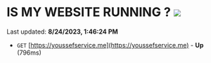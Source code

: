 # IS MY WEBSITE RUNNING ? [![](https://img.shields.io/static/v1?label=Sponsor&message=%E2%9D%A4&logo=GitHub&color=%23fe8e86)](https://github.com/sponsors/<username>)

Last updated: **8/24/2023, 1:46:24 PM**

- `GET` [https://youssefservice.me](https://youssefservice.me) - **Up** (796ms)
